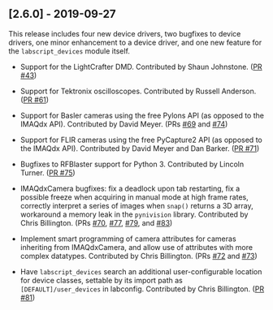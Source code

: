 ## [2.6.0] - 2019-09-27

This release includes four new device drivers, two bugfixes to device drivers, one minor
enhancement to a device driver, and one new feature for the `labscript_devices` module
itself.

- Support for the LightCrafter DMD. Contributed by Shaun Johnstone. 
  ([PR #43](https://bitucket.org/labscript_suite/labscript_devices/pull_requests/43))

- Support for Tektronix oscilloscopes. Contributed by Russell Anderson.
  ([PR #61](https://bitucket.org/labscript_suite/labscript_devices/pull_requests/61))

- Support for Basler cameras using the free Pylons API (as opposed to the IMAQdx API).
  Contributed by David Meyer.
  (PRs [#69](https://bitucket.org/labscript_suite/labscript_devices/pull_requests/69)
   and [#74](https://bitucket.org/labscript_suite/labscript_devices/pull_requests/74))

- Support for FLIR cameras using the free PyCapture2 API (as opposed to the IMAQdx API).
  Contributed by David Meyer and Dan Barker.
  ([PR #71](https://bitucket.org/labscript_suite/labscript_devices/pull_requests/71))

- Bugfixes to RFBlaster support for Python 3. Contributed by Lincoln Turner.
  ([PR #75](https://bitucket.org/labscript_suite/labscript_devices/pull_requests/75))

- IMAQdxCamera bugfixes: fix a deadlock upon tab restarting, fix a possible freeze when
  acquiring in manual mode at high frame rates, correctly interpret a series of images
  when `snap()` returns a 3D array, workaround a memory leak in the `pynivision`
  library. Contributed by Chris Billington.
  (PRs [#70](https://bitucket.org/labscript_suite/labscript_devices/pull_requests/70),
       [#77](https://bitucket.org/labscript_suite/labscript_devices/pull_requests/77),
       [#79](https://bitucket.org/labscript_suite/labscript_devices/pull_requests/79),
   and [#83](https://bitucket.org/labscript_suite/labscript_devices/pull_requests/83))

- Implement smart programming of camera attributes for cameras inheriting from
  IMAQdxCamera, and allow use of attributes with more complex datatypes. Contributed by
  Chris Billington.
  (PRs [#72](https://bitucket.org/labscript_suite/labscript_devices/pull_requests/72)
   and [#73](https://bitucket.org/labscript_suite/labscript_devices/pull_requests/73))

- Have `labscript_devices` search an additional user-configurable location for device
  classes, settable by its import path as `[DEFAULT]/user_devices` in labconfig.
  Contributed by Chris Billington.
  ([PR #81](https://bitucket.org/labscript_suite/labscript_devices/pull_requests/81))